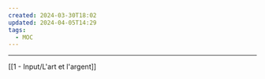 ```yaml
---
created: 2024-03-30T18:02
updated: 2024-04-05T14:29
tags:
  - MOC
---
```

---
[[1 - Input/L'art et l'argent]]